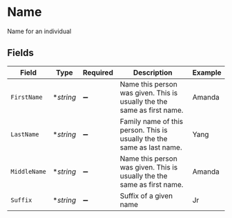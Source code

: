 # Name

Name for an individual


## Fields

| Field                                                                   | Type                                                                    | Required                                                                | Description                                                             | Example                                                                 |
| ----------------------------------------------------------------------- | ----------------------------------------------------------------------- | ----------------------------------------------------------------------- | ----------------------------------------------------------------------- | ----------------------------------------------------------------------- |
| `FirstName`                                                             | **string*                                                               | :heavy_minus_sign:                                                      | Name this person was given. This is usually the the same as first name. | Amanda                                                                  |
| `LastName`                                                              | **string*                                                               | :heavy_minus_sign:                                                      | Family name of this person. This is usually the the same as last name.  | Yang                                                                    |
| `MiddleName`                                                            | **string*                                                               | :heavy_minus_sign:                                                      | Name this person was given. This is usually the the same as first name. | Amanda                                                                  |
| `Suffix`                                                                | **string*                                                               | :heavy_minus_sign:                                                      | Suffix of a given name                                                  | Jr                                                                      |